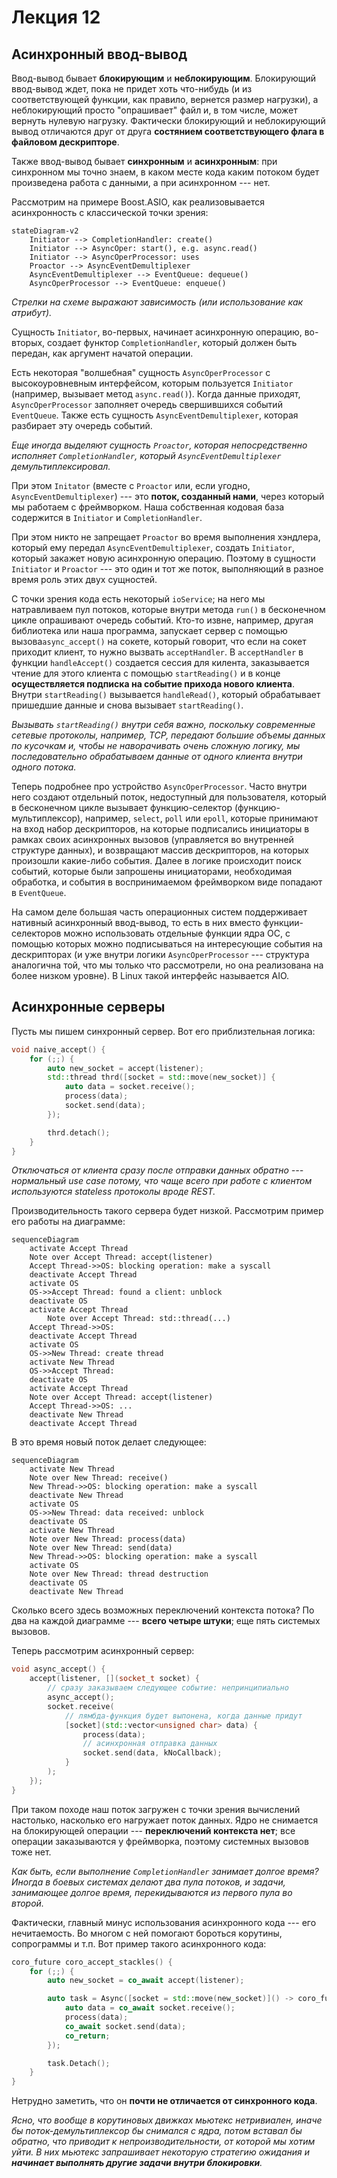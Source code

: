 # Лекция 12

## Асинхронный ввод-вывод

Ввод-вывод бывает **блокирующим** и **неблокирующим**. Блокирующий ввод-вывод ждет, пока не придет хоть что-нибудь (и из соответствующей функции, как правило, вернется размер нагрузки), а неблокирующий просто "опрашивает" файл и, в том числе, может вернуть нулевую нагрузку. Фактически блокирующий и неблокирующий вывод отличаются друг от друга **состянием соответствующего флага в файловом дескрипторе**.

Также ввод-вывод бывает **синхронным** и **асинхронным**: при синхронном мы точно знаем, в каком месте кода каким потоком будет произведена работа с данными, а при асинхронном --- нет.

Рассмотрим на примере Boost.ASIO, как реализовывается асинхронность с классической точки зрения:

```mermaid
stateDiagram-v2
	Initiator --> CompletionHandler: create()
	Initiator --> AsyncOper: start(), e.g. async.read()
	Initiator --> AsyncOperProcessor: uses
	Proactor --> AsyncEventDemultiplexer 
	AsyncEventDemultiplexer --> EventQueue: dequeue()
	AsyncOperProcessor --> EventQueue: enqueue()
```

*Стрелки на схеме выражают зависимость (или использование как атрибут).*

Сущность `Initiator`, во-первых, начинает асинхронную операцию, во-вторых, создает функтор `CompletionHandler`, который должен быть передан, как аргумент начатой операции.

Есть некоторая "волшебная" сущность `AsyncOperProcessor` с высокоуровневным интерфейсом, которым пользуется `Initiator` (например, вызывает метод `async.read()`). Когда данные приходят, `AsyncOperProcessor` заполняет очередь свершившихся событий `EventQueue`. Также есть сущность `AsyncEventDemultiplexer`, которая разбирает эту очередь событий.

*Еще иногда выделяют сущность `Proactor`, которая непосредственно исполняет `CompletionHandler`, который `AsyncEventDemultiplexer` демультиплексировал.*

При этом `Initator` (вместе с `Proactor` или, если угодно, `AsyncEventDemultiplexer`) --- это **поток, созданный нами**, через который мы работаем с фреймворком. Наша собственная кодовая база содержится в `Initiator` и `CompletionHandler`.

При этом никто не запрещает `Proactor` во время выполнения хэндлера, который ему передал `AsyncEventDemultiplexer`, создать `Initiator`, который закажет новую асинхронную операцию. Поэтому в сущности `Initiator` и `Proactor` --- это один и тот же поток, выполняющий в разное время роль этих двух сущностей.

С точки зрения кода есть некоторый `ioService`; на него мы натравливаем пул потоков, которые внутри метода `run()` в бесконечном цикле опрашивают очередь событий. Кто-то извне, например, другая библиотека или наша программа, запускает сервер с помощью вызова`async_accept()` на сокете, который говорит, что если на сокет приходит клиент, то нужно вызвать `acceptHandler`. В `acceptHandler` в функции `handleAccept()` создается сессия для килента, заказывается чтение для этого клиента с помощью `startReading()` и в конце **осуществляется подписка на событие прихода нового клиента**. Внутри `startReading()` вызывается `handleRead()`, который обрабатывает пришедшие данные и снова вызывает `startReading()`.

*Вызывать `startReading()` внутри себя важно, поскольку современные сетевые протоколы, например, TCP, передают большие объемы данных по кусочкам и, чтобы не наворачивать очень сложную логику, мы последовательно обрабатываем данные от одного клиента внутри одного потока.*

Теперь подробнее про устройство `AsyncOperProcessor`. Часто внутри него создают отдельный поток, недоступный для пользователя, который в бесконечном цикле вызывает функцию-селектор (функцию-мультиплексор), например, `select`, `poll` или `epoll`, которые принимают на вход набор дескрипторов, на которые подписались инициаторы в рамках своих асинхронных вызовов (управляется во внутренней структуре данных), и возвращают массив дескрипторов, на которых произошли какие-либо события. Далее в логике происходит поиск событий, которые были запрошены инициаторами, необходимая обработка, и события в воспринимаемом фреймворком виде попадают в `EventQueue`.

На самом деле большая часть операционных систем поддерживает нативный асинхронный ввод-вывод, то есть в них вместо функции-селекторов можно использовать отдельные функции ядра ОС, с помощью которых можно подписываться на интересующие события на дескрипторах (и уже внутри логики `AsyncOperProcessor` --- структура аналогична той, что мы только что рассмотрели, но она реализована на более низком уровне). В Linux такой интерфейс называется AIO.

## Асинхронные серверы

Пусть мы пишем синхронный сервер. Вот его приблизтельная логика:
```c++
void naive_accept() {
	for (;;) {
		auto new_socket = accept(listener);
		std::thread thrd([socket = std::move(new_socket)] {
			auto data = socket.receive();
			process(data);
			socket.send(data);
		});

		thrd.detach();
	}
}
```

*Отключаться от клиента сразу после отправки данных обратно --- нормальный use case потому, что чаще всего при работе с клиентом используются stateless протоколы вроде REST.*

Производительность такого сервера будет низкой. Рассмотрим пример его работы на диаграмме:

```mermaid
sequenceDiagram
	activate Accept Thread
	Note over Accept Thread: accept(listener)
	Accept Thread->>OS: blocking operation: make a syscall
	deactivate Accept Thread
	activate OS
	OS->>Accept Thread: found a client: unblock
	deactivate OS
	activate Accept Thread
		Note over Accept Thread: std::thread(...)
	Accept Thread->>OS: 
	deactivate Accept Thread
	activate OS
	OS->>New Thread: create thread
	activate New Thread
	OS->>Accept Thread: 
	deactivate OS
	activate Accept Thread
	Note over Accept Thread: accept(listener)
	Accept Thread->>OS: ...
	deactivate New Thread
	deactivate Accept Thread
```

В это время новый поток делает следующее:

```mermaid
sequenceDiagram
	activate New Thread
	Note over New Thread: receive()
	New Thread->>OS: blocking operation: make a syscall
	deactivate New Thread
	activate OS
	OS->>New Thread: data received: unblock
	deactivate OS
	activate New Thread
	Note over New Thread: process(data)
	Note over New Thread: send(data)
	New Thread->>OS: blocking operation: make a syscall
	activate OS
	Note over New Thread: thread destruction
	deactivate OS
	deactivate New Thread
```

Сколько всего здесь возможных переключений контекста потока? По два на каждой диаграмме --- **всего четыре штуки**; еще пять системых вызовов.

Теперь рассмотрим асинхронный сервер:

```c++
void async_accept() {
	accept(listener, [](socket_t socket) {
		// сразу заказываем следующее событие: непринципиально
		async_accept();
		socket.receive(
			// лямбда-функция будет выпонена, когда данные придут
			[socket](std::vector<unsigned char> data) {
				process(data);
				// асинхронная отправка данных
				socket.send(data, kNoCallback);
			}
		);
	});
}
```

При таком походе наш поток загружен с точки зрения вычислений настолько, насколько его нагружает поток данных. Ядро не снимается на блокирующей операции --- **переключений контекста нет**; все операции заказываются у фреймворка, поэтому системных вызовов тоже нет.

*Как быть, если выполнение `CompletionHandler` занимает долгое время? Иногда в боевых системах делают два пула потоков, и задачи, занимающее долгое время, перекидываются из первого пула во второй.*

Фактически, главный минус использования асинхронного кода --- его нечитаемость. Во многом с ней помогают бороться корутины, сопрограммы и т.п. Вот пример такого асинхронного кода:

```c++
coro_future coro_accept_stackles() {
	for (;;) {
		auto new_socket = co_await accept(listener);

		auto task = Async([socket = std::move(new_socket)]() -> coro_future {
			auto data = co_await socket.receive();
			process(data);
			co_await socket.send(data);
			co_return;
		});

		task.Detach();
	}
}
```

Нетрудно заметить, что он **почти не отличается от синхронного кода**.

*Ясно, что вообще в корутиновых движках мьютекс нетривиален, иначе бы поток-демультиплексор бы снимался с ядра, потом вставал бы обратно, что приводит к непроизводительности, от которой мы хотим уйти. В них мьютекс запрашивает некоторую стратегию ожидания и **начинает выполнять другие задачи внутри блокировки**.*
<!--stackedit_data:
eyJoaXN0b3J5IjpbLTMzMDE0ODc1MF19
-->